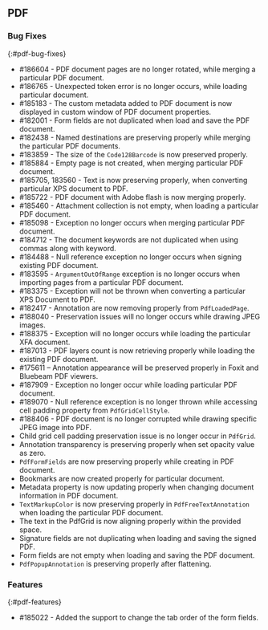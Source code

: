## PDF

### Bug Fixes
{:#pdf-bug-fixes} 

*	\#186604 - PDF document pages are no longer rotated, while merging a particular PDF document.
*	\#186765 - Unexpected token error is no longer occurs, while loading particular document.
*	\#185183 - The custom metadata added to PDF document is now displayed in custom window of PDF document properties.
*	\#182001 - Form fields are not duplicated when load and save the PDF document.
*	\#182438 - Named destinations are preserving properly while merging the particular PDF documents.
*	\#183859  - The size of the `Code128Barcode` is now preserved properly.
*	\#185884 - Empty page is not created, when merging particular PDF document.
*	\#185705, 183560 - Text is now preserving properly, when converting particular XPS document to PDF.
*	\#185722 - PDF document with Adobe flash is now merging properly.
*	\#185460 - Attachment collection is not empty, when loading a particular PDF document.
*	\#185098 - Exception no longer occurs when merging particular PDF document.
*	\#184712 - The document keywords are not duplicated when using commas along with keyword.
*	\#184488 - Null reference exception no longer occurs when signing existing PDF document.
*	\#183595 - `ArgumentOutOfRange` exception is no longer occurs when importing pages from a particular PDF document.
*	\#183375 - Exception will not be thrown when converting a particular XPS Document to PDF.
*	\#182417 - Annotation are now removing properly from `PdfLoadedPage`.
*	\#188040 - Preservation issues will no longer occurs while drawing JPEG images.
*	\#188375 - Exception will no longer occurs while loading the particular XFA document.
*	\#187013 - PDF layers count is now retrieving properly while loading the existing PDF document.
*	\#175611 – Annotation appearance will be preserved properly in Foxit and Bluebeam PDF viewers.
*	\#187909 - Exception no longer occur while loading particular PDF document.
*	\#189070 - Null reference exception is no longer thrown while accessing cell padding property from `PdfGridCellStyle`.
*	\#188406 - PDF document is no longer corrupted while drawing specific JPEG image into PDF.
*	Child grid cell padding preservation issue is no longer occur in `PdfGrid`.
*	Annotation transparency is preserving properly when set opacity value as zero.
*	`PdfFormFields` are now preserving properly while creating in PDF document.
*	Bookmarks are now created properly for particular document.
*	Metadata property is now updating properly when changing document information in PDF document.
*	`TextMarkupColor` is now preserving properly in `PdfFreeTextAnnotation` when loading the particular PDF document.
*	The text in the PdfGrid is now aligning properly within the provided space.
*	Signature fields are not duplicating when loading and saving the signed PDF.
*	Form fields are not empty when loading and saving the PDF document.
*	`PdfPopupAnnotation` is preserving properly after flattening.

### Features
{:#pdf-features}
*	\#185022 - Added the support to change the tab order of the form fields.